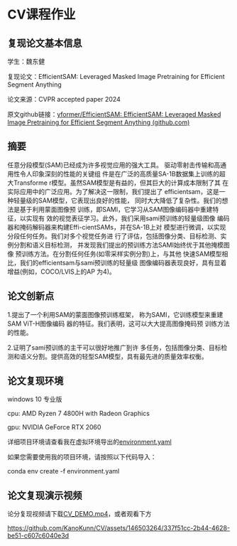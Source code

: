 # CV课程作业

## 复现论文基本信息  

学生：魏东健

复现论文：EfficientSAM: Leveraged Masked Image Pretraining for Efficient Segment Anything

论文来源：CVPR accepted paper 2024 

原文github链接：[yformer/EfficientSAM: EfficientSAM: Leveraged Masked Image Pretraining for Efficient Segment Anything (github.com)](https://github.com/yformer/EfficientSAM?tab=readme-ov-file)

## 摘要

任意分段模型(SAM)已经成为许多视觉应用的强大工具。 驱动零射击传输和高通用性令人印象深刻的性能的关键组 件是在广泛的高质量SA-1B数据集上训练的超大Transforme r模型。虽然SAM模型是有益的，但其巨大的计算成本限制了其 在实际应用中的广泛应用。为了解决这一限制，我们提出了 efficientsam，这是一种轻量级的SAM模型，它表现出良好的性能， 同时大大降低了复杂性。我们的想法是基于利用蒙面图像预 训练，即SAMI，它学习从SAM图像编码器中重建特征，以实现有 效的视觉表征学习。此外，我们采用sami预训练的轻量级图像 编码器和掩码解码器来构建Effi-cientSAMs，并在SA-1B上对 模型进行微调，以实现分段任何任务。我们对多个视觉任务进 行了评估，包括图像分类、目标检测、实例分割和语义目标检测， 并发现我们提出的预训练方法SAMI始终优于其他掩模图像 预训练方法。在分割任何任务(如零采样实例分割)上，与其他 快速SAM模型相比，我们的efficientsam与sami预训练的轻量级 图像编码器表现良好，具有显着增益(例如，COCO/LVIS上的AP 为4)。

## 论文创新点

1.提出了一个利用SAM的蒙面图像预训练框架， 称为SAMI，它训练模型来重建SAM ViT-H图像编码 器的特征。我们表明，这可以大大提高图像掩码预 训练方法的性能。

2.证明了sami预训练的主干可以很好地推广到许 多任务，包括图像分类、目标检测和语义分割。提供高效的轻型SAM模型，具有最先进的质量效率权衡。

## 论文复现环境

windows 10 专业版

cpu: AMD Ryzen 7 4800H with Radeon Graphics

gpu: NVIDIA GeForce RTX 2060

详细项目环境请查看我在虚拟环境导出的[environment.yaml](https://github.com/KanoKunn/CV/blob/main/environment.yaml)

如果您需要使用我的项目环境，请按照以下代码导入：

conda env create -f environment.yaml

## 论文复现演示视频
论分复现视频请下载[CV_DEMO.mp4](https://github.com/KanoKunn/CV/blob/main/CV_DEMO.mp4)，或者观看下方


https://github.com/KanoKunn/CV/assets/146503264/337f51cc-2b44-4628-be51-c607c6040e3d


